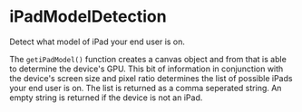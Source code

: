 # iPadModelDetection
Detect what model of iPad your end user is on.

The `getiPadModel()` function creates a canvas object and from that is able to determine the device's GPU. This bit of information in conjunction with the device's screen size and pixel ratio determines the list of possible iPads your end user is on. The list is returned as a comma seperated string. An empty string is returned if the device is not an iPad.
